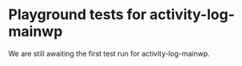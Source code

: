 # Playground tests for activity-log-mainwp
We are still awaiting the first test run for activity-log-mainwp.
